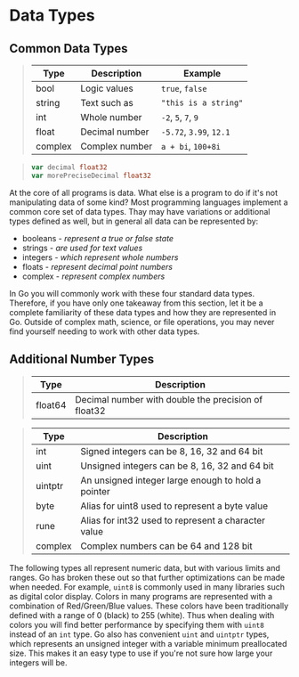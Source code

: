 
# Data Types


## Common Data Types

>  | Type       | Description                                  | Example                 |
>  |------------|----------------------------------------------|-------------------------|
>  | bool       | Logic values                                 | `true`, `false`         |
>  | string     | Text such as                                 | `"this is a string"`    |         
>  | int        | Whole number                                 | `-2`, `5`, `7`, `9`     |
>  | float      | Decimal number                               | `-5.72`, `3.99`, `12.1` |
>  | complex    | Complex number                               | `a + bi`, `100+8i`      |


> ```go
> var decimal float32
> var morePreciseDecimal float32
> ```

At the core of all programs is data. What else is a program to do if it's not manipulating data of some kind? Most programming languages implement a common core set of data types. Thay may have variations or additional types defined as well, but in general all data can be represented by:

- booleans - _represent a true or false state_
- strings - _are used for text values_
- integers - _which represent whole numbers_
- floats - _represent decimal point numbers_
- complex - _represent complex numbers_

In Go you will commonly work with these four standard data types. Therefore, if you have only one takeaway from this section, let it be a complete familiarity of these data types and how they are represented in Go. Outside of complex math, science, or file operations, you may never find yourself needing to work with other data types.




## Additional Number Types

> | Type       | Description                                            |
> |------------|--------------------------------------------------------|
> | float64    | Decimal number with double the precision of float32    |

> | Type       | Description                                            |
> |------------|--------------------------------------------------------|
> | int        | Signed integers can be 8, 16, 32 and 64 bit            |
> | uint       | Unsigned integers can be 8, 16, 32 and 64 bit          |
> | uintptr    | An unsigned integer large enough to hold a pointer     |
> | byte       | Alias for uint8 used to represent a byte value         |
> | rune       | Alias for int32 used to represent a character value    |
> | complex    | Complex numbers can be 64 and 128 bit                  |

The following types all represent numeric data, but with various limits and ranges. Go has broken these out so that further optimizations can be made when needed. For example, `uint8` is commonly used in many libraries such as digital color display. Colors in many programs are represented with a combination of Red/Green/Blue values. These colors have been traditionally defined with a range of 0 (black) to 255 (white). Thus when dealing with colors you will find better performance by specifying them with `uint8` instead of an `int` type. Go also has convenient `uint` and `uintptr` types, which represents an unsigned integer with a variable minimum preallocated size. This makes it an easy type to use if you're not sure how large your integers will be.
